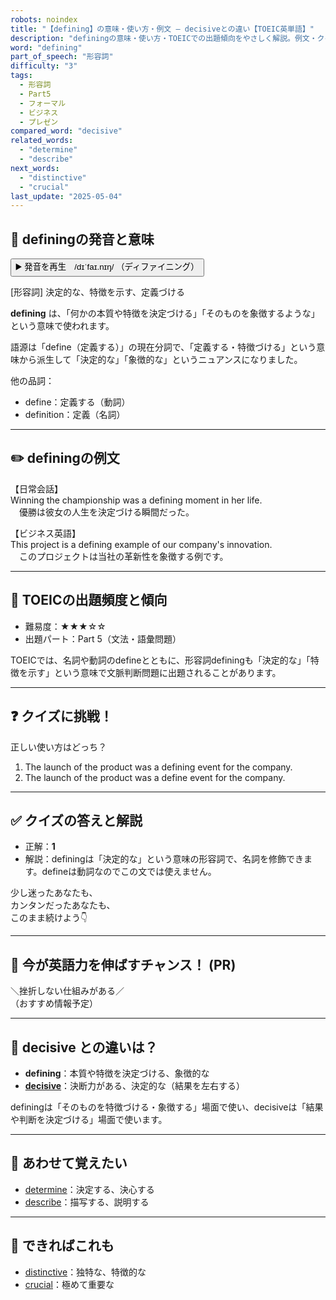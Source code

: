 ```yaml
---
robots: noindex
title: "【defining】の意味・使い方・例文 ― decisiveとの違い【TOEIC英単語】"
description: "definingの意味・使い方・TOEICでの出題傾向をやさしく解説。例文・クイズ付きでdecisiveとの違いもわかりやすく学べます。"
word: "defining"
part_of_speech: "形容詞"
difficulty: "3"
tags:
  - 形容詞
  - Part5
  - フォーマル
  - ビジネス
  - プレゼン
compared_word: "decisive"
related_words:
  - "determine"
  - "describe"
next_words:
  - "distinctive"
  - "crucial"
last_update: "2025-05-04"
---
```


## 🔰 definingの発音と意味

<button class="play-audio" onclick="playTTS('defining')">
  <span class="play-audio-main">
    ▶️ 発音を再生　/dɪˈfaɪ.nɪŋ/
  </span>
  <span class="play-audio-sub">
    （ディファイニング）
  </span>
</button>

[形容詞] 決定的な、特徴を示す、定義づける

**defining** は、「何かの本質や特徴を決定づける」「そのものを象徴するような」という意味で使われます。

語源は「define（定義する）」の現在分詞で、「定義する・特徴づける」という意味から派生して「決定的な」「象徴的な」というニュアンスになりました。

他の品詞：  
- define：定義する（動詞）
- definition：定義（名詞）

---

## ✏️ definingの例文

【日常会話】  
Winning the championship was a defining moment in her life.  
　優勝は彼女の人生を決定づける瞬間だった。

【ビジネス英語】  
This project is a defining example of our company's innovation.  
　このプロジェクトは当社の革新性を象徴する例です。

---

## 🎯 TOEICの出題頻度と傾向

- 難易度：★★★☆☆
- 出題パート：Part 5（文法・語彙問題）

TOEICでは、名詞や動詞のdefineとともに、形容詞definingも「決定的な」「特徴を示す」という意味で文脈判断問題に出題されることがあります。

---

## ❓ クイズに挑戦！

正しい使い方はどっち？

1. The launch of the product was a defining event for the company.  
2. The launch of the product was a define event for the company.

---

## ✅ クイズの答えと解説

- 正解：**1**
- 解説：definingは「決定的な」という意味の形容詞で、名詞を修飾できます。defineは動詞なのでこの文では使えません。

少し迷ったあなたも、  
カンタンだったあなたも、  
このまま続けよう👇️

---

## 🚀 今が英語力を伸ばすチャンス！ (PR)

<div class="info-center">
＼挫折しない仕組みがある／<br>  
（おすすめ情報予定）
</div>

---

## 🤔  decisive との違いは？

- **defining**：本質や特徴を決定づける、象徴的な
- **[decisive](/decisive)**：決断力がある、決定的な（結果を左右する）

definingは「そのものを特徴づける・象徴する」場面で使い、decisiveは「結果や判断を決定づける」場面で使います。

---

## 🧩 あわせて覚えたい

- [determine](/determine)：決定する、決心する
- [describe](/describe)：描写する、説明する

---

## 📖 できればこれも

- [distinctive](/distinctive)：独特な、特徴的な
- [crucial](/crucial)：極めて重要な

<!-- cvid: aid00_bid35 -->
